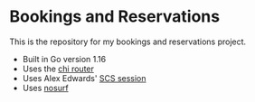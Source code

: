 # Bookings and Reservations


This is the repository for my bookings and reservations project.

- Built in Go version 1.16
- Uses the [chi router](github.com/go-chi/chi/v5)
- Uses Alex Edwards' [SCS session](github.com/alexedwards/scs/v2)
- Uses [nosurf](github.com/justinas/nosurf)